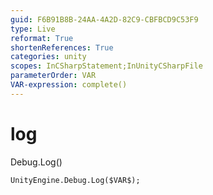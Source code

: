 ```yaml
---
guid: F6B91B8B-24AA-4A2D-82C9-CBFBCD9C53F9
type: Live
reformat: True
shortenReferences: True
categories: unity
scopes: InCSharpStatement;InUnityCSharpFile
parameterOrder: VAR
VAR-expression: complete()
---
```


# log

Debug.Log()

```
UnityEngine.Debug.Log($VAR$);
```

